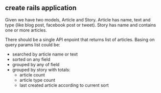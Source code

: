 ## create rails application

Given we have two models, Article and Story. Article has name, text and type (like blog post, facebook post or tweet).
Story has name and contains one or more articles.

There should be a single API enpoint that returns list of articles. Basing on query params list could be:

 - searched by article name or text
 - sorted on any field
 - grouped by any of field
 - grouped by story with totals:
   - article count
   - article type count
   - last created article according to current sort

